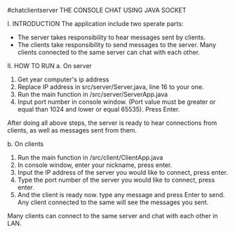 #chatclientserver
THE CONSOLE CHAT USING JAVA SOCKET


I. INTRODUCTION
 The application include two sperate parts:
 - The server takes responsibility to hear messages sent by clients.
 - The clients take responsibility to send messages to the server.
 Many clients connected to the same server can chat with each other.

II. HOW TO RUN
 a. On server
   1. Get year computer's ip address
   2. Replace IP address in src/server/Server.java, line 16 to your one.
   3. Run the main function in /src/server/ServerApp.java
   4. Input port number in console window. (Port value must be greater or equal than 1024 and lower or equal 65535). Press Enter.

  After doing all above steps, the server is ready to hear connections from clients, as well as messages sent from them.

 b. On clients
   1. Run the main function in /src/client/ClientApp.java
   2. In console window, enter your nickname, press enter.
   3. Input the IP address of the server you would like to connect, press enter.
   4. Type the port number of the server you would like to connect, press enter.
   5. And the client is ready now. type any message and press Enter to send. Any client connected to the same will see the messages you sent.

  Many clients can connect to the same server and chat with each other in LAN.

